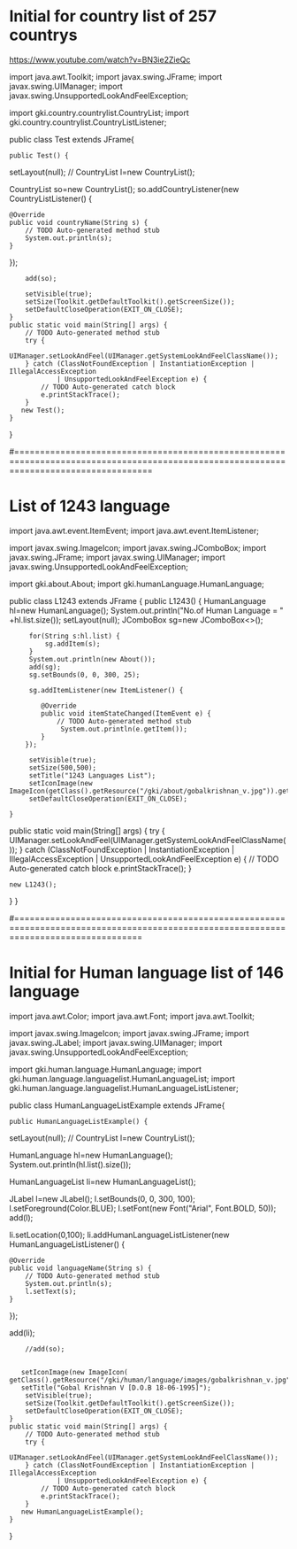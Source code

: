 # Initial for country list of 257 countrys 
https://www.youtube.com/watch?v=BN3ie2ZieQc

import java.awt.Toolkit;
import javax.swing.JFrame;
import javax.swing.UIManager;
import javax.swing.UnsupportedLookAndFeelException;

import gki.country.countrylist.CountryList;
import gki.country.countrylist.CountryListListener;

public class Test extends JFrame{
	
    public Test() {
setLayout(null);
       // CountryList l=new CountryList();
    	
  CountryList so=new CountryList();
  so.addCountryListener(new CountryListListener() {
	
	@Override
	public void countryName(String s) {
		// TODO Auto-generated method stub
		System.out.println(s);
	}
});
  
        
        
        add(so);
        
    	setVisible(true);
    	setSize(Toolkit.getDefaultToolkit().getScreenSize());
    	setDefaultCloseOperation(EXIT_ON_CLOSE);
    }  
	public static void main(String[] args) {
		// TODO Auto-generated method stub
		try {
			UIManager.setLookAndFeel(UIManager.getSystemLookAndFeelClassName());
		} catch (ClassNotFoundException | InstantiationException | IllegalAccessException
				| UnsupportedLookAndFeelException e) {
			// TODO Auto-generated catch block
			e.printStackTrace();
		}
       new Test();
	}

}





#=======================================================================================================================================

# List of 1243 language



import java.awt.event.ItemEvent;
import java.awt.event.ItemListener;

import javax.swing.ImageIcon;
import javax.swing.JComboBox;
import javax.swing.JFrame;
import javax.swing.UIManager;
import javax.swing.UnsupportedLookAndFeelException;

import gki.about.About;
import gki.humanLanguage.HumanLanguage;

public class L1243 extends JFrame {
	public L1243() {
		 HumanLanguage hl=new HumanLanguage();
		 System.out.println("No.of Human Language  = " +hl.list.size());
		 setLayout(null);
		 JComboBox<String> sg=new JComboBox<>();
       
		 for(String s:hl.list) {
			 sg.addItem(s);
	     }
		 System.out.println(new About());
		 add(sg);
		 sg.setBounds(0, 0, 300, 25);
		 
		 sg.addItemListener(new ItemListener() {
			
			@Override
			public void itemStateChanged(ItemEvent e) {
				// TODO Auto-generated method stub
				 System.out.println(e.getItem());
			}
		});
		 
		 setVisible(true);
		 setSize(500,500);
		 setTitle("1243 Languages List");
         setIconImage(new ImageIcon(getClass().getResource("/gki/about/gobalkrishnan_v.jpg")).getImage());
		 setDefaultCloseOperation(EXIT_ON_CLOSE);
		 
	}
	
 public static void main(String[] args) {
	try {
		UIManager.setLookAndFeel(UIManager.getSystemLookAndFeelClassName());
	} catch (ClassNotFoundException | InstantiationException | IllegalAccessException
			| UnsupportedLookAndFeelException e) {
		// TODO Auto-generated catch block
		e.printStackTrace();
	}

    new L1243();
 }
}














#=====================================================================================================================================

# Initial for Human language list of 146 language 




import java.awt.Color;
import java.awt.Font;
import java.awt.Toolkit;

import javax.swing.ImageIcon;
import javax.swing.JFrame;
import javax.swing.JLabel;
import javax.swing.UIManager;
import javax.swing.UnsupportedLookAndFeelException;

import gki.human.language.HumanLanguage;
import gki.human.language.languagelist.HumanLanguageList;
import gki.human.language.languagelist.HumanLanguageListListener;

public class HumanLanguageListExample extends JFrame{
	
    public HumanLanguageListExample() {
setLayout(null);
       // CountryList l=new CountryList();
    	
  
  
        
  HumanLanguage hl=new HumanLanguage();
  System.out.println(hl.list().size());
  
  
  HumanLanguageList li=new HumanLanguageList();
  
  JLabel l=new JLabel();
  l.setBounds(0, 0, 300, 100);
  l.setForeground(Color.BLUE);
  l.setFont(new Font("Arial", Font.BOLD, 50));
  add(l);  
  
  li.setLocation(0,100);
  li.addHumanLanguageListListener(new HumanLanguageListListener() {
	
	@Override
	public void languageName(String s) {
		// TODO Auto-generated method stub
		System.out.println(s);
		l.setText(s);
	}
});
  
  add(li);
  
  
  
        //add(so);
   
  
       setIconImage(new ImageIcon( getClass().getResource("/gki/human/language/images/gobalkrishnan_v.jpg")).getImage());
       setTitle("Gobal Krishnan V [D.O.B 18-06-1995]");
    	setVisible(true);
    	setSize(Toolkit.getDefaultToolkit().getScreenSize());
    	setDefaultCloseOperation(EXIT_ON_CLOSE);
    }  
	public static void main(String[] args) {
		// TODO Auto-generated method stub
		try {
			UIManager.setLookAndFeel(UIManager.getSystemLookAndFeelClassName());
		} catch (ClassNotFoundException | InstantiationException | IllegalAccessException
				| UnsupportedLookAndFeelException e) {
			// TODO Auto-generated catch block
			e.printStackTrace();
		}
       new HumanLanguageListExample();
	}

}

